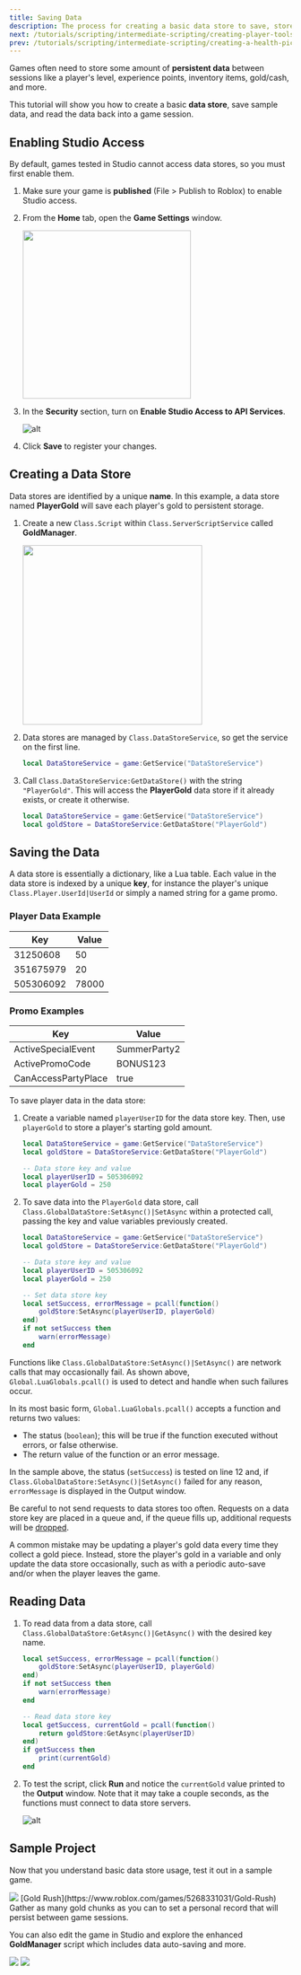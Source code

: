 ```yaml
---
title: Saving Data
description: The process for creating a basic data store to save, store, and read data back.
next: /tutorials/scripting/intermediate-scripting/creating-player-tools
prev: /tutorials/scripting/intermediate-scripting/creating-a-health-pickup
---
```


Games often need to store some amount of **persistent data** between sessions like a player's level, experience points, inventory items, gold/cash, and more.

This tutorial will show you how to create a basic **data store**, save sample data, and read the data back into a game session.

## Enabling Studio Access

By default, games tested in Studio cannot access data stores, so you must first enable them.

1. Make sure your game is **published** (File > Publish to Roblox) to enable Studio access.

2. From the **Home** tab, open the **Game Settings** window.

   <img src="../../../assets/tutorials/shared/interface/Game-Settings.png" width="300" />

3. In the **Security** section, turn on **Enable Studio Access to API Services**.

   ![alt](../../../assets/tutorials/intro-to-saving-data/Game-Settings-Security-Enable-API-Services.png)

4. Click **Save** to register your changes.

## Creating a Data Store

Data stores are identified by a unique **name**. In this example, a data store named **PlayerGold** will save each player's gold to persistent storage.

1. Create a new `Class.Script` within `Class.ServerScriptService` called **GoldManager**.

   <img src="../../../assets/tutorials/intro-to-saving-data/ServerScriptService-GoldManager.png" width="320" />

2. Data stores are managed by `Class.DataStoreService`, so get the service on the first line.

   ```lua
   local DataStoreService = game:GetService("DataStoreService")
   ```

3. Call `Class.DataStoreService:GetDataStore()` with the string `"PlayerGold"`. This will access the **PlayerGold** data store if it already exists, or create it otherwise.

   ```lua
   local DataStoreService = game:GetService("DataStoreService")
   local goldStore = DataStoreService:GetDataStore("PlayerGold")
   ```

## Saving the Data

A data store is essentially a dictionary, like a Lua table. Each value in the data store is indexed by a unique **key**, for instance the player's unique `Class.Player.UserId|UserId` or simply a named string for a game promo.

### Player Data Example

<table>
    <thead>
        <tr>
            <th>Key</th>
            <th>Value</th>
        </tr>
    </thead>
    <tbody>
        <tr>
    <td>
        31250608
    </td>
    <td>
        50
    </td>
    </tr>
    <tr>
    <td>
        351675979
    </td>
    <td>
        20
    </td>
    </tr>
    <tr>
    <td>
        505306092
    </td>
    <td>
        78000
    </td>
    </tr>
    </tbody>
</table>

### Promo Examples

<table>
  <thead>
      <tr>
          <th>Key</th>
          <th>Value</th>
      </tr>
  </thead>
  <tbody>
      <tr>
  <td>
      ActiveSpecialEvent
  </td>
  <td>
      SummerParty2
  </td>
  </tr>
  <tr>
  <td>
      ActivePromoCode
  </td>
  <td>
      BONUS123
  </td>
  </tr>
  <tr>
  <td>
      CanAccessPartyPlace
  </td>
  <td>
      true
  </td>
  </tr>
  </tbody>
</table>

To save player data in the data store:

1. Create a variable named `playerUserID` for the data store key. Then, use `playerGold` to store a player's starting gold amount.

   ```lua
   local DataStoreService = game:GetService("DataStoreService")
   local goldStore = DataStoreService:GetDataStore("PlayerGold")

   -- Data store key and value
   local playerUserID = 505306092
   local playerGold = 250
   ```

2. To save data into the `PlayerGold` data store, call `Class.GlobalDataStore:SetAsync()|SetAsync` within a protected call, passing the key and value variables previously created.

   ```lua
   local DataStoreService = game:GetService("DataStoreService")
   local goldStore = DataStoreService:GetDataStore("PlayerGold")

   -- Data store key and value
   local playerUserID = 505306092
   local playerGold = 250

   -- Set data store key
   local setSuccess, errorMessage = pcall(function()
       goldStore:SetAsync(playerUserID, playerGold)
   end)
   if not setSuccess then
       warn(errorMessage)
   end
   ```

Functions like `Class.GlobalDataStore:SetAsync()|SetAsync()` are network calls that may occasionally fail. As shown above, `Global.LuaGlobals.pcall()` is used to detect and handle when such failures occur.

In its most basic form, `Global.LuaGlobals.pcall()` accepts a function and returns two values:

- The status (`boolean`); this will be true if the function executed without errors, or false otherwise.
- The return value of the function or an error message.

In the sample above, the status (`setSuccess`) is tested on line 12 and, if `Class.GlobalDataStore:SetAsync()|SetAsync()` failed for any reason, `errorMessage` is displayed in the Output window.

<Alert severity="warning">

Be careful to not send requests to data stores too often. Requests on a data store key are placed in a queue and, if the queue fills up, additional requests will be [dropped](../../../cloud-services/datastores.md#error-codes).

A common mistake may be updating a player's gold data every time they collect a gold piece. Instead, store the player's gold in a variable and only update the data store occasionally, such as with a periodic auto-save and/or when the player leaves the game.

</Alert>

## Reading Data

1. To read data from a data store, call `Class.GlobalDataStore:GetAsync()|GetAsync()` with the desired key name.

   ```lua
   local setSuccess, errorMessage = pcall(function()
       goldStore:SetAsync(playerUserID, playerGold)
   end)
   if not setSuccess then
       warn(errorMessage)
   end

   -- Read data store key
   local getSuccess, currentGold = pcall(function()
       return goldStore:GetAsync(playerUserID)
   end)
   if getSuccess then
       print(currentGold)
   end
   ```

2. To test the script, click **Run** and notice the `currentGold` value printed to the **Output** window. Note that it may take a couple seconds, as the functions must connect to data store servers.

   ![alt](../../../assets/tutorials/intro-to-saving-data/DataStoreTest-Output.png)

## Sample Project

Now that you understand basic data store usage, test it out in a sample game.

<Grid container spacing={4}>
    <Grid item xs={6}>
        <img src="../../../assets/tutorials/intro-to-saving-data/Sample-Place-Gold-Rush.jpg" />
    </Grid>
    <Grid item xs={6}>
        [Gold Rush](https://www.roblox.com/games/5268331031/Gold-Rush)<br />
        Gather as many gold chunks as you can to set a personal record that will persist between game sessions.
    </Grid>
</Grid>

You can also edit the game in Studio and explore the enhanced **GoldManager** script which includes data auto-saving and more.

<GridContainer numColumns="2">
  <img src="../../../assets/tutorials/intro-to-saving-data/Gold-Rush-Edit.png" />
  <img src="../../../assets/tutorials/intro-to-saving-data/Gold-Rush-GoldManager.png" />
</GridContainer>
